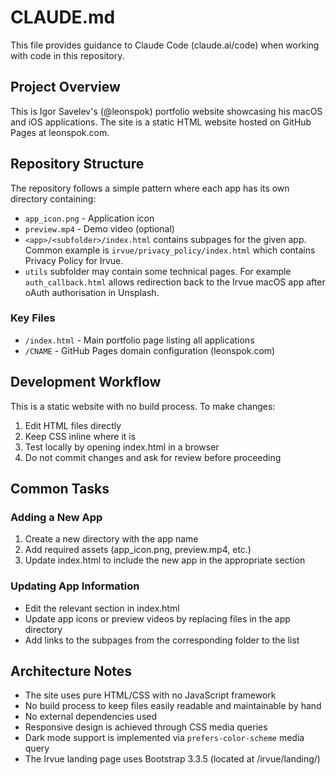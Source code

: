 # CLAUDE.md

This file provides guidance to Claude Code (claude.ai/code) when working with code in this repository.

## Project Overview

This is Igor Savelev's (@leonspok) portfolio website showcasing his macOS and iOS applications. The site is a static HTML website hosted on GitHub Pages at leonspok.com.

## Repository Structure

The repository follows a simple pattern where each app has its own directory containing:
- `app_icon.png` - Application icon
- `preview.mp4` - Demo video (optional)
- `<app>/<subfolder>/index.html` contains subpages for the given app. Common example is `irvue/privacy_policy/index.html` which contains Privacy Policy for Irvue.
- `utils` subfolder may contain some technical pages. For example `auth_callback.html` allows redirection back to the Irvue macOS app after oAuth authorisation in Unsplash.

### Key Files
- `/index.html` - Main portfolio page listing all applications
- `/CNAME` - GitHub Pages domain configuration (leonspok.com)

## Development Workflow

This is a static website with no build process. To make changes:
1. Edit HTML files directly
2. Keep CSS inline where it is
3. Test locally by opening index.html in a browser
4. Do not commit changes and ask for review before proceeding

## Common Tasks

### Adding a New App
1. Create a new directory with the app name
2. Add required assets (app_icon.png, preview.mp4, etc.)
3. Update index.html to include the new app in the appropriate section

### Updating App Information
- Edit the relevant section in index.html
- Update app icons or preview videos by replacing files in the app directory
- Add links to the subpages from the corresponding folder to the list

## Architecture Notes

- The site uses pure HTML/CSS with no JavaScript framework
- No build process to keep files easily readable and maintainable by hand
- No external dependencies used
- Responsive design is achieved through CSS media queries
- Dark mode support is implemented via `prefers-color-scheme` media query
- The Irvue landing page uses Bootstrap 3.3.5 (located at /irvue/landing/)